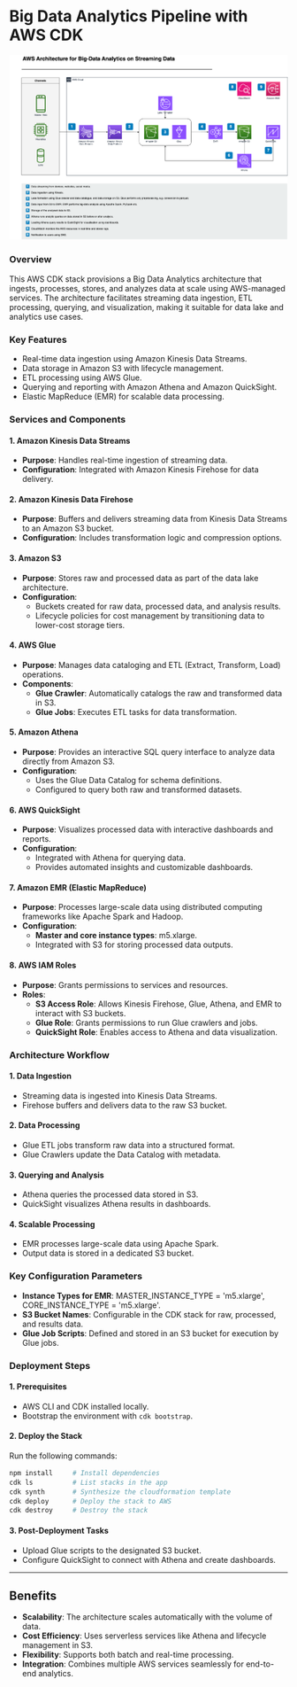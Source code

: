 # Big Data Analytics Pipeline with AWS CDK

![alt text](Big-Data-Analytics-Architecture.drawio-1.png)

### Overview

This AWS CDK stack provisions a Big Data Analytics architecture that ingests, processes, stores, and analyzes data at scale using AWS-managed services. The architecture facilitates streaming data ingestion, ETL processing, querying, and visualization, making it suitable for data lake and analytics use cases.

### Key Features

- Real-time data ingestion using Amazon Kinesis Data Streams.
- Data storage in Amazon S3 with lifecycle management.
- ETL processing using AWS Glue.
- Querying and reporting with Amazon Athena and Amazon QuickSight.
- Elastic MapReduce (EMR) for scalable data processing.

### Services and Components

#### 1. Amazon Kinesis Data Streams
- **Purpose**: Handles real-time ingestion of streaming data.
- **Configuration**: Integrated with Amazon Kinesis Firehose for data delivery.

#### 2. Amazon Kinesis Data Firehose
- **Purpose**: Buffers and delivers streaming data from Kinesis Data Streams to an Amazon S3 bucket.
- **Configuration**: Includes transformation logic and compression options.

#### 3. Amazon S3
- **Purpose**: Stores raw and processed data as part of the data lake architecture.
- **Configuration**:
  - Buckets created for raw data, processed data, and analysis results.
  - Lifecycle policies for cost management by transitioning data to lower-cost storage tiers.

#### 4. AWS Glue
- **Purpose**: Manages data cataloging and ETL (Extract, Transform, Load) operations.
- **Components**:
  - **Glue Crawler**: Automatically catalogs the raw and transformed data in S3.
  - **Glue Jobs**: Executes ETL tasks for data transformation.

#### 5. Amazon Athena
- **Purpose**: Provides an interactive SQL query interface to analyze data directly from Amazon S3.
- **Configuration**:
  - Uses the Glue Data Catalog for schema definitions.
  - Configured to query both raw and transformed datasets.

#### 6. AWS QuickSight
- **Purpose**: Visualizes processed data with interactive dashboards and reports.
- **Configuration**:
  - Integrated with Athena for querying data.
  - Provides automated insights and customizable dashboards.

#### 7. Amazon EMR (Elastic MapReduce)
- **Purpose**: Processes large-scale data using distributed computing frameworks like Apache Spark and Hadoop.
- **Configuration**:
  - **Master and core instance types**: m5.xlarge.
  - Integrated with S3 for storing processed data outputs.

#### 8. AWS IAM Roles
- **Purpose**: Grants permissions to services and resources.
- **Roles**:
  - **S3 Access Role**: Allows Kinesis Firehose, Glue, Athena, and EMR to interact with S3 buckets.
  - **Glue Role**: Grants permissions to run Glue crawlers and jobs.
  - **QuickSight Role**: Enables access to Athena and data visualization.

### Architecture Workflow

#### 1. Data Ingestion
- Streaming data is ingested into Kinesis Data Streams.
- Firehose buffers and delivers data to the raw S3 bucket.

#### 2. Data Processing
- Glue ETL jobs transform raw data into a structured format.
- Glue Crawlers update the Data Catalog with metadata.

#### 3. Querying and Analysis
- Athena queries the processed data stored in S3.
- QuickSight visualizes Athena results in dashboards.

#### 4. Scalable Processing
- EMR processes large-scale data using Apache Spark.
- Output data is stored in a dedicated S3 bucket.

### Key Configuration Parameters

- **Instance Types for EMR**: MASTER_INSTANCE_TYPE = 'm5.xlarge', CORE_INSTANCE_TYPE = 'm5.xlarge'.
- **S3 Bucket Names**: Configurable in the CDK stack for raw, processed, and results data.
- **Glue Job Scripts**: Defined and stored in an S3 bucket for execution by Glue jobs.

### Deployment Steps

#### 1. Prerequisites
- AWS CLI and CDK installed locally.
- Bootstrap the environment with `cdk bootstrap`.

#### 2. Deploy the Stack
Run the following commands:

```bash
npm install     # Install dependencies
cdk ls          # List stacks in the app
cdk synth       # Synthesize the cloudformation template
cdk deploy      # Deploy the stack to AWS
cdk destroy     # Destroy the stack
```

#### 3. Post-Deployment Tasks
- Upload Glue scripts to the designated S3 bucket.
- Configure QuickSight to connect with Athena and create dashboards.

---

## **Benefits**

- **Scalability**: The architecture scales automatically with the volume of data.
- **Cost Efficiency**: Uses serverless services like Athena and lifecycle management in S3.
- **Flexibility**: Supports both batch and real-time processing.
- **Integration**: Combines multiple AWS services seamlessly for end-to-end analytics.

